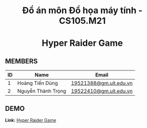 
<h1 align=center>Đồ án môn Đồ họa máy tính - CS105.M21</h1>
<h1 align=center>Hyper Raider Game</h1>

## **MEMBERS**
| ID     | Name       | Email                   |
| ------  | --------------------|-------------------------|
| 1       | Hoàng Tiến Dũng   |19521388@gm.uit.edu.vn   |
| 2       | Nguyễn Thành Trọng   |19522410@gm.uit.edu.vn   |

## **DEMO**
**Link:** [Hyper Raider Game](https://htdung167.github.io/CS105.M21)
